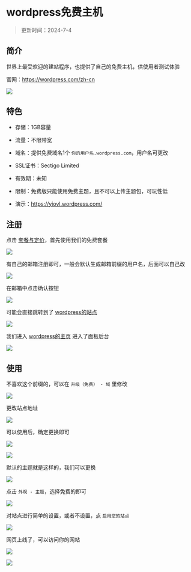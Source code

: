 # wordpress免费主机

> 更新时间：2024-7-4



## 简介

世界上最受欢迎的建站程序，也提供了自己的免费主机，供使用者测试体验

官网：https://wordpress.com/zh-cn

![](https://img.viptv.work/viptv/server/wordpress/wordpress-01.png)


## 特色

* 存储：1GB容量

* 流量：不限带宽

* 域名：提供免费域名1个 `你的用户名.wordpress.com`，用户名可更改

* SSL证书：Sectigo Limited

* 有效期：未知

* 限制：免费版只能使用免费主题，且不可以上传主题包，可玩性低

* 演示：https://yiovl.wordpress.com/



## 注册

点击 [套餐与定价](https://wordpress.com/zh-cn/pricing/)，首先使用我们的免费套餐

![](https://img.viptv.work/viptv/server/wordpress/wordpress-02.png)


有自己的邮箱注册即可，一般会默认生成邮箱前缀的用户名，后面可以自己改

![](https://img.viptv.work/viptv/server/wordpress/wordpress-03.png)

在邮箱中点击确认按钮

![](https://img.viptv.work/viptv/server/wordpress/wordpress-04.png)

可能会直接跳转到了 [wordpress的站点](https://wordpress.com/sites)

![](https://img.viptv.work/viptv/server/wordpress/wordpress-05.png)

我们进入 [wordpress的主页](https://wordpress.com/home/) 进入了面板后台

![](https://img.viptv.work/viptv/server/wordpress/wordpress-06.png)


## 使用

不喜欢这个前缀的，可以在 `升级（免费） - 域` 里修改

![](https://img.viptv.work/viptv/server/wordpress/wordpress-07.png)

更改站点地址

![](https://img.viptv.work/viptv/server/wordpress/wordpress-08.png)

可以使用后，确定更换即可

![](https://img.viptv.work/viptv/server/wordpress/wordpress-09.png)

![](https://img.viptv.work/viptv/server/wordpress/wordpress-10.png)

默认的主题就是这样的，我们可以更换

![](https://img.viptv.work/viptv/server/wordpress/wordpress-11.png)

点击 `外观 - 主题`，选择免费的即可

![](https://img.viptv.work/viptv/server/wordpress/wordpress-12.png)

对站点进行简单的设置，或者不设置，点 `启用您的站点`

![](https://img.viptv.work/viptv/server/wordpress/wordpress-13.png)

网页上线了，可以访问你的网站

![](https://img.viptv.work/viptv/server/wordpress/wordpress-14.png)

![](https://img.viptv.work/viptv/server/wordpress/wordpress-15.png)


